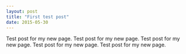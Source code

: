 ```yaml
---
layout: post
title: "First test post"
date: 2015-05-30
---
```


Test post for my new page. Test post for my new page. Test post for my new page. Test post for my new page. Test post for my new page. 
